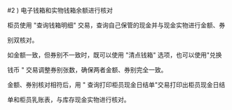 #2 ) 电子钱箱和实物钱箱余额进行核对
<p>柜员使用 &quot;查询钱箱明细&quot; 交易，查询自己保管的现金并与现金实物进行金额、券 </p>
    <p>别双核对。 </p>
    <p> 如金额一致，但券别不一致时，既可以使用 &quot;清点钱箱&quot; 选项，也可以使用&quot;兑换 </p>
    <p>钱币 &quot; 交易调整券别张数，确保两者金额、券别完全一致。 </p>
    <p> 金额、券别核对相符后，用 &quot; 查询打印柜员现金日结单&quot;交易打印出柜员现金日结 </p>
    <p>单和柜员乳账表，与库存现金实物进行核对。</p>